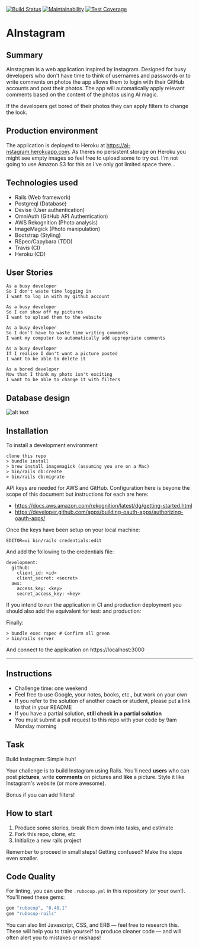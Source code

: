 [![Build Status](https://travis-ci.org/thielsen/instagram-challenge.svg?branch=master)](https://travis-ci.org/thielsen/instagram-challenge) [![Maintainability](https://api.codeclimate.com/v1/badges/7258f325b151a1e93d8b/maintainability)](https://codeclimate.com/github/thielsen/instagram-challenge/maintainability) [![Test Coverage](https://api.codeclimate.com/v1/badges/7258f325b151a1e93d8b/test_coverage)](https://codeclimate.com/github/thielsen/instagram-challenge/test_coverage)

AInstagram
===================

## Summary

AInstagram is a web application inspired by Instagram. Designed for busy developers who don't have time to think of usernames and passwords or to write comments on photos the app allows them to login with their GitHub accounts and post their photos. The app will automatically apply relevant comments based on the content of the photos using AI magic.

If the developers get bored of their photos they can apply filters to change the look.

## Production environment

The application is deployed to Heroku at https://ai-nstagram.herokuapp.com. As theres no persistent storage on Heroku you might see empty images so feel free to upload some to try out. I'm not going to use Amazon S3 for this as I've only got limited space there...

## Technologies used

- Rails (Web framework)
- Postgreql (Database)
- Devise (User authentication)
- OmniAuth (GitHub API Authentication)
- AWS Rekognition (Photo analysis)
- ImageMagick (Photo manipulation)
- Bootstrap (Styling)
- RSpec/Capybara (TDD)
- Travis (CI)
- Heroku (CD)

## User Stories

```
As a busy developer
So I don't waste time logging in
I want to log in with my github account
```
```
As a busy developer
So I can show off my pictures
I want to upload them to the website
```
```
As a busy developer
So I don't have to waste time writing comments
I want my computer to automatically add appropriate comments
```
```
As a busy developer
If I realise I don't want a picture posted
I want to be able to delete it
```
```
As a bored developer
Now that I think my photo isn't exciting
I want to be able to change it with filters
```
## Database design

![alt text](https://github.com/thielsen/instagram-challenge/blob/master/dbdesign.png "Logo Title Text 1")

## Installation

To install a development environment

```
clone this repo
> bundle install
> brew install imagemagick (assuming you are on a Mac)
> bin/rails db:create
> bin/rails db:migrate
```
API keys are needed for AWS and GitHub. Configuration here is beyone the scope of this document but instructions for each are here:

- https://docs.aws.amazon.com/rekognition/latest/dg/getting-started.html
- https://developer.github.com/apps/building-oauth-apps/authorizing-oauth-apps/

Once the keys have been setup on your local machine:

```
EDITOR=vi bin/rails credentials:edit
```

And add the following to the credentials file:

```
development:
  github:
    client_id: <id>
    client_secret: <secret>
  aws:
    access_key: <key>
    secret_access_key: <key>
```

If you intend to run the application in CI and production deployment you should also add the equivalent for test: and production:

Finally:

```
> bundle exec rspec # Confirm all green
> bin/rails server
```

And connect to the application on https://localhost:3000












---------------------------------------------------------------------

## Instructions

* Challenge time: one weekend
* Feel free to use Google, your notes, books, etc., but work on your own
* If you refer to the solution of another coach or student, please put a link to that in your README
* If you have a partial solution, **still check in a partial solution**
* You must submit a pull request to this repo with your code by 9am Monday morning

## Task

Build Instagram: Simple huh!

Your challenge is to build Instagram using Rails. You'll need **users** who can post **pictures**, write **comments** on pictures and **like** a picture. Style it like Instagram's website (or more awesome).

Bonus if you can add filters!

## How to start

1. Produce some stories, break them down into tasks, and estimate
2. Fork this repo, clone, etc
3. Initialize a new rails project

Remember to proceed in small steps! Getting confused? Make the steps even smaller.

## Code Quality

For linting, you can use the `.rubocop.yml` in this repository (or your own!).
You'll need these gems:

```ruby
gem "rubocop", "0.48.1"
gem "rubocop-rails"
```

You can also lint Javascript, CSS, and ERB — feel free to research this. These
will help you to train yourself to produce cleaner code — and will often alert
you to mistakes or mishaps!
